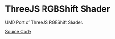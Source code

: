 ThreeJS RGBShift Shader
======================

UMD Port of ThreeJS RGBShift Shader.


[Source Code](https://github.com/mrdoob/three.js/blob/master/examples/js/shaders/RGBShiftShader.js)
